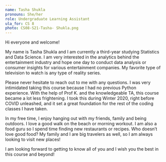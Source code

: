```yaml
---
name: Tasha Shukla
pronouns: She/her
role: Undergraduate Learning Assistant
ula_for: CS 8
photo: CS08-S21-Tasha- Shukla.png
---
```


Hi everyone and welcome!

My name is Tasha Shukla and I am currently a third-year studying Statistics and Data Science. I am very interested in the analytics behind the entertainment industry and hope one day to conduct data analysis or consumer insights for various entertainment companies. My favorite type of television to watch is any type of reality series.

Please never hesitate to reach out to me with any questions. I was very intimidated taking this course because I had no previous Python experience. With the help of Prof K. and the knowledgeable TA, this course became a lot less frightening. I took this during Winter 2020, right before COVID unleashed, and it set a great foundation for the rest of the coding classes I have taken. 

In my free time, I enjoy hanging out with my friends, family and being outdoors. I love a good walk on the beach or morning workout. I am also a food guru so I spend time finding new restaurants or recipes. Who doesn’t love good food? My family and I are big travelers as well, so I am always looking to visit new places!

I am looking forward to getting to know all of you and I wish you the best in this course and beyond!
